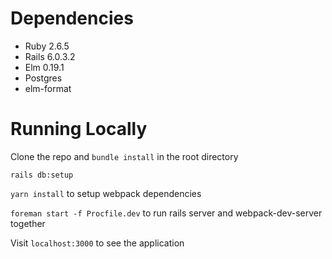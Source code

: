 # Dependencies

* Ruby 2.6.5
* Rails 6.0.3.2
* Elm 0.19.1
* Postgres
* elm-format

# Running Locally

Clone the repo and `bundle install` in the root directory

`rails db:setup`

`yarn install` to setup webpack dependencies

`foreman start -f Procfile.dev` to run rails server and webpack-dev-server together

Visit `localhost:3000` to see the application
